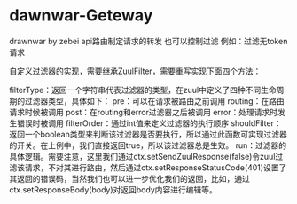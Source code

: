 # dawnwar-Geteway
drawnwar by zebei
api路由制定请求的转发 也可以控制过滤  例如：过滤无token请求


自定义过滤器的实现，需要继承ZuulFilter，需要重写实现下面四个方法：

filterType：返回一个字符串代表过滤器的类型，在zuul中定义了四种不同生命周期的过滤器类型，具体如下：
    pre：可以在请求被路由之前调用
    routing：在路由请求时候被调用
    post：在routing和error过滤器之后被调用
    error：处理请求时发生错误时被调用
filterOrder：通过int值来定义过滤器的执行顺序
shouldFilter：返回一个boolean类型来判断该过滤器是否要执行，所以通过此函数可实现过滤器的开关。在上例中，我们直接返回true，所以该过滤器总是生效。
run：过滤器的具体逻辑。需要注意，这里我们通过ctx.setSendZuulResponse(false)令zuul过滤该请求，不对其进行路由，然后通过ctx.setResponseStatusCode(401)设置了其返回的错误码，当然我们也可以进一步优化我们的返回，比如，通过ctx.setResponseBody(body)对返回body内容进行编辑等。
